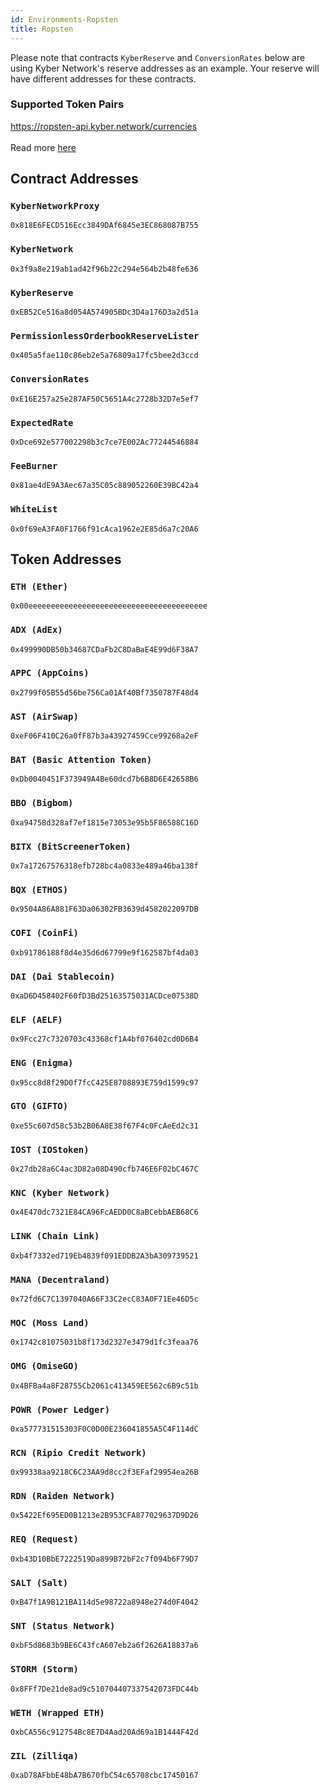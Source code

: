 ```yaml
---
id: Environments-Ropsten
title: Ropsten
---
```

[//]: # (tagline)
Please note that contracts `KyberReserve` and `ConversionRates` below are using Kyber Network's reserve addresses as an example. Your reserve will have different addresses for these contracts.

### Supported Token Pairs
https://ropsten-api.kyber.network/currencies <br><br>
Read more [here](api_abi-restfulapi.md#currencies)

## Contract Addresses
### `KyberNetworkProxy`
`0x818E6FECD516Ecc3849DAf6845e3EC868087B755`

### `KyberNetwork`
`0x3f9a8e219ab1ad42f96b22c294e564b2b48fe636`

### `KyberReserve`
`0xEB52Ce516a8d054A574905BDc3D4a176D3a2d51a`

### `PermissionlessOrderbookReserveLister`
`0x405a5fae110c86eb2e5a76809a17fc5bee2d3ccd`

### `ConversionRates`
`0xE16E257a25e287AF50C5651A4c2728b32D7e5ef7`

### `ExpectedRate`
`0xDce692e577002298b3c7ce7E002Ac77244546884`

### `FeeBurner`
`0x81ae4dE9A3Aec67a35C05c889052260E39BC42a4`

### `WhiteList`
`0x0f69eA3FA0F1766f91cAca1962e2E85d6a7c20A6`

## Token Addresses
### `ETH (Ether)`
`0x00eeeeeeeeeeeeeeeeeeeeeeeeeeeeeeeeeeeeeeee`

### `ADX (AdEx)`
`0x499990DB50b34687CDaFb2C8DaBaE4E99d6F38A7`

### `APPC (AppCoins)`
`0x2799f05B55d56be756Ca01Af40Bf7350787F48d4`

### `AST (AirSwap)`
`0xeF06F410C26a0fF87b3a43927459Cce99268a2eF`

### `BAT (Basic Attention Token)`
`0xDb0040451F373949A4Be60dcd7b6B8D6E42658B6`

### `BBO (Bigbom)`
`0xa94758d328af7ef1815e73053e95b5F86588C16D`

### `BITX (BitScreenerToken)`
`0x7a17267576318efb728bc4a0833e489a46ba138f`

### `BQX (ETHOS)`
`0x9504A86A881F63Da06302FB3639d4582022097DB`

### `COFI (CoinFi)`
`0xb91786188f8d4e35d6d67799e9f162587bf4da03`

### `DAI (Dai Stablecoin)`
`0xaD6D458402F60fD3Bd25163575031ACDce07538D`

### `ELF (AELF)`
`0x9Fcc27c7320703c43368cf1A4bf076402cd0D6B4`

### `ENG (Enigma)`
`0x95cc8d8f29D0f7fcC425E8708893E759d1599c97`

### `GTO (GIFTO)`
`0xe55c607d58c53b2B06A8E38f67F4c0FcAeEd2c31`

### `IOST (IOStoken)`
`0x27db28a6C4ac3D82a08D490cfb746E6F02bC467C`

### `KNC (Kyber Network)`
`0x4E470dc7321E84CA96FcAEDD0C8aBCebbAEB68C6`

### `LINK (Chain Link)`
`0xb4f7332ed719Eb4839f091EDDB2A3bA309739521`

### `MANA (Decentraland)`
`0x72fd6C7C1397040A66F33C2ecC83A0F71Ee46D5c`

### `MOC (Moss Land)`
`0x1742c81075031b8f173d2327e3479d1fc3feaa76`

### `OMG (OmiseGO)`
`0x4BFBa4a8F28755Cb2061c413459EE562c6B9c51b`

### `POWR (Power Ledger)`
`0xa577731515303F0C0D00E236041855A5C4F114dC`

### `RCN (Ripio Credit Network)`
`0x99338aa9218C6C23AA9d8cc2f3EFaf29954ea26B`

### `RDN (Raiden Network)`
`0x5422Ef695ED0B1213e2B953CFA877029637D9D26`

### `REQ (Request)`
`0xb43D10BbE7222519Da899B72bF2c7f094b6F79D7`

### `SALT (Salt)`
`0xB47f1A9B121BA114d5e98722a8948e274d0F4042`

### `SNT (Status Network)`
`0xbF5d8683b9BE6C43fcA607eb2a6f2626A18837a6`

### `STORM (Storm)`
`0x8FFf7De21de8ad9c510704407337542073FDC44b`

### `WETH (Wrapped ETH)`
`0xbCA556c912754Bc8E7D4Aad20Ad69a1B1444F42d`

### `ZIL (Zilliqa)`
`0xaD78AFbbE48bA7B670fbC54c65708cbc17450167`
